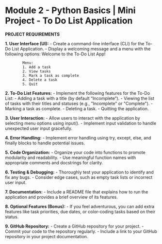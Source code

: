 # Module 2 - Python Basics | Mini Project - To Do List Application

**PROJECT REQUIREMENTS**

**1. User Interface (UI):**
        - Create a command-line interface (CLI) for the To-Do List Application.
        - Display a welcoming message and a menu with the following options:
            Welcome to the To-Do List App!

            Menu:
            1. Add a task
            2. View tasks
            3. Mark a task as complete
            4. Delete a task
            5. Quit

**2. To-Do List Features:**
        - Implement the following features for the To-Do List:
            - Adding a task with a title (by default “Incomplete”).
            - Viewing the list of tasks with their titles and statuses (e.g., "Incomplete" or "Complete").
            - Marking a task as complete.
            - Deleting a task.
            - Quitting the application.

**3. User Interaction:**
        - Allow users to interact with the application by selecting menu options using input().
        - Implement input validation to handle unexpected user input gracefully.

**4. Error Handling:**
        - Implement error handling using try, except, else, and finally blocks to handle potential issues.

**5. Code Organization:**
        - Organize your code into functions to promote modularity and readability.
        - Use meaningful function names with appropriate comments and docstrings for clarity.

**6. Testing & Debugging:**
        - Thoroughly test your application to identify and fix any bugs.
        - Consider edge cases, such as empty task lists or incorrect user input.

**7. Documentation:**
        - Include a README file that explains how to run the application and provides a brief overview of its features.

**8. Optional Features (Bonus):**
        - If you feel adventurous, you can add extra features like task priorities, due dates, or color-coding tasks based on their status.

**9. GitHub Repository:**
        - Create a GitHub repository for your project.
        - Commit your code to the repository regularly.
        - Include a link to your GitHub repository in your project documentation.
